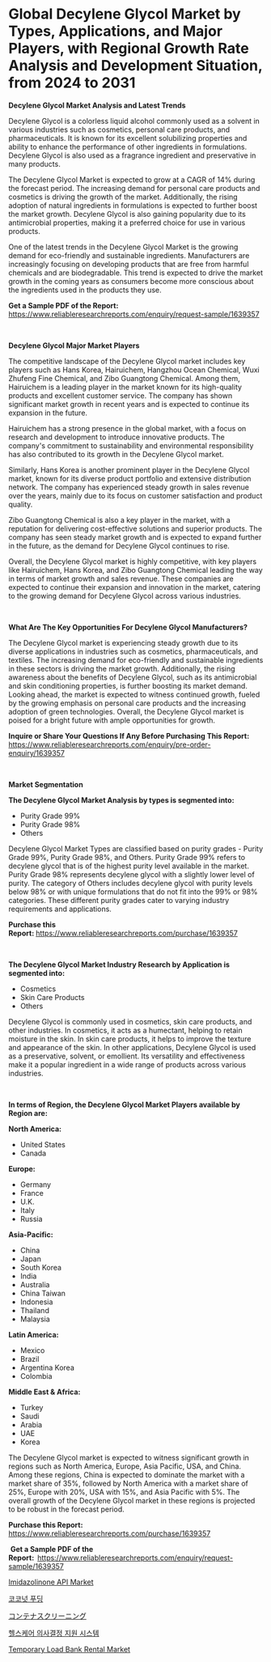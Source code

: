 <p><h1>Global Decylene Glycol Market by Types, Applications, and Major Players, with Regional Growth Rate Analysis and Development Situation, from 2024 to 2031</h1></p><p><strong>Decylene Glycol Market Analysis and Latest Trends</strong></p>
<p><p>Decylene Glycol is a colorless liquid alcohol commonly used as a solvent in various industries such as cosmetics, personal care products, and pharmaceuticals. It is known for its excellent solubilizing properties and ability to enhance the performance of other ingredients in formulations. Decylene Glycol is also used as a fragrance ingredient and preservative in many products.</p><p>The Decylene Glycol Market is expected to grow at a CAGR of 14% during the forecast period. The increasing demand for personal care products and cosmetics is driving the growth of the market. Additionally, the rising adoption of natural ingredients in formulations is expected to further boost the market growth. Decylene Glycol is also gaining popularity due to its antimicrobial properties, making it a preferred choice for use in various products.</p><p>One of the latest trends in the Decylene Glycol Market is the growing demand for eco-friendly and sustainable ingredients. Manufacturers are increasingly focusing on developing products that are free from harmful chemicals and are biodegradable. This trend is expected to drive the market growth in the coming years as consumers become more conscious about the ingredients used in the products they use.</p></p>
<p><strong>Get a Sample PDF of the Report:&nbsp;</strong> <a href="https://www.reliableresearchreports.com/enquiry/request-sample/1639357">https://www.reliableresearchreports.com/enquiry/request-sample/1639357</a></p>
<p>&nbsp;</p>
<p><strong>Decylene Glycol Major Market Players</strong></p>
<p><p>The competitive landscape of the Decylene Glycol market includes key players such as Hans Korea, Hairuichem, Hangzhou Ocean Chemical, Wuxi Zhufeng Fine Chemical, and Zibo Guangtong Chemical. Among them, Hairuichem is a leading player in the market known for its high-quality products and excellent customer service. The company has shown significant market growth in recent years and is expected to continue its expansion in the future.</p><p>Hairuichem has a strong presence in the global market, with a focus on research and development to introduce innovative products. The company's commitment to sustainability and environmental responsibility has also contributed to its growth in the Decylene Glycol market.</p><p>Similarly, Hans Korea is another prominent player in the Decylene Glycol market, known for its diverse product portfolio and extensive distribution network. The company has experienced steady growth in sales revenue over the years, mainly due to its focus on customer satisfaction and product quality.</p><p>Zibo Guangtong Chemical is also a key player in the market, with a reputation for delivering cost-effective solutions and superior products. The company has seen steady market growth and is expected to expand further in the future, as the demand for Decylene Glycol continues to rise.</p><p>Overall, the Decylene Glycol market is highly competitive, with key players like Hairuichem, Hans Korea, and Zibo Guangtong Chemical leading the way in terms of market growth and sales revenue. These companies are expected to continue their expansion and innovation in the market, catering to the growing demand for Decylene Glycol across various industries.</p></p>
<p>&nbsp;</p>
<p><strong>What Are The Key Opportunities For Decylene Glycol Manufacturers?</strong></p>
<p><p>The Decylene Glycol market is experiencing steady growth due to its diverse applications in industries such as cosmetics, pharmaceuticals, and textiles. The increasing demand for eco-friendly and sustainable ingredients in these sectors is driving the market growth. Additionally, the rising awareness about the benefits of Decylene Glycol, such as its antimicrobial and skin conditioning properties, is further boosting its market demand. Looking ahead, the market is expected to witness continued growth, fueled by the growing emphasis on personal care products and the increasing adoption of green technologies. Overall, the Decylene Glycol market is poised for a bright future with ample opportunities for growth.</p></p>
<p><strong>Inquire or Share Your Questions If Any Before Purchasing This Report:</strong> <a href="https://www.reliableresearchreports.com/enquiry/pre-order-enquiry/1639357">https://www.reliableresearchreports.com/enquiry/pre-order-enquiry/1639357</a></p>
<p>&nbsp;</p>
<p><strong>Market Segmentation</strong></p>
<p><strong>The Decylene Glycol Market Analysis by types is segmented into:</strong></p>
<p><ul><li>Purity Grade 99%</li><li>Purity Grade 98%</li><li>Others</li></ul></p>
<p><p>Decylene Glycol Market Types are classified based on purity grades - Purity Grade 99%, Purity Grade 98%, and Others. Purity Grade 99% refers to decylene glycol that is of the highest purity level available in the market. Purity Grade 98% represents decylene glycol with a slightly lower level of purity. The category of Others includes decylene glycol with purity levels below 98% or with unique formulations that do not fit into the 99% or 98% categories. These different purity grades cater to varying industry requirements and applications.</p></p>
<p><strong>Purchase this Report:&nbsp;</strong><a href="https://www.reliableresearchreports.com/purchase/1639357">https://www.reliableresearchreports.com/purchase/1639357</a></p>
<p>&nbsp;</p>
<p><strong>The Decylene Glycol Market Industry Research by Application is segmented into:</strong></p>
<p><ul><li>Cosmetics</li><li>Skin Care Products</li><li>Others</li></ul></p>
<p><p>Decylene Glycol is commonly used in cosmetics, skin care products, and other industries. In cosmetics, it acts as a humectant, helping to retain moisture in the skin. In skin care products, it helps to improve the texture and appearance of the skin. In other applications, Decylene Glycol is used as a preservative, solvent, or emollient. Its versatility and effectiveness make it a popular ingredient in a wide range of products across various industries.</p></p>
<p>&nbsp;</p>
<p><strong>In terms of Region, the Decylene Glycol Market Players available by Region are:</strong></p>
<p>
    <p> <strong> North America: </strong>
        <ul>
            <li>United States</li>
            <li>Canada</li>
        </ul>
        </p> 
    <p> <strong> Europe: </strong>
        <ul>
            <li>Germany</li>
            <li>France</li>
            <li>U.K.</li>
            <li>Italy</li>
            <li>Russia</li>
        </ul>
        </p> 
    <p> <strong> Asia-Pacific: </strong>
        <ul>
            <li>China</li>
            <li>Japan</li>
            <li>South Korea</li>
            <li>India</li>
            <li>Australia</li>
            <li>China Taiwan</li>
            <li>Indonesia</li>
            <li>Thailand</li>
            <li>Malaysia</li>
        </ul>
        </p> 
    <p> <strong> Latin America: </strong>
        <ul>
            <li>Mexico</li>
            <li>Brazil</li>
            <li>Argentina Korea</li>
            <li>Colombia</li>
        </ul>
        </p> 
    <p> <strong> Middle East & Africa: </strong>
        <ul>
            <li>Turkey</li>
            <li>Saudi</li>
            <li>Arabia</li>
            <li>UAE</li>
            <li>Korea</li>
        </ul>
    </p>
    </p>
<p><p>The Decylene Glycol market is expected to witness significant growth in regions such as North America, Europe, Asia Pacific, USA, and China. Among these regions, China is expected to dominate the market with a market share of 35%, followed by North America with a market share of 25%, Europe with 20%, USA with 15%, and Asia Pacific with 5%. The overall growth of the Decylene Glycol market in these regions is projected to be robust in the forecast period.</p></p>
<p><strong>Purchase this Report: </strong><a href="https://www.reliableresearchreports.com/purchase/1639357">https://www.reliableresearchreports.com/purchase/1639357</a></p>
<p>&nbsp;<strong>Get a Sample PDF of the Report:&nbsp;&nbsp;</strong><a href="https://www.reliableresearchreports.com/enquiry/request-sample/1639357">https://www.reliableresearchreports.com/enquiry/request-sample/1639357</a></p>
<p><strong></strong></p>
<p><p><a href="https://issuu.com/reportprime-2/docs/imidazolinone-api-market-size-2030.pptx">Imidazolinone API Market</a></p><p><a href="https://medium.com/@lowellleke20231/%EC%BD%94%EC%BD%94%EB%84%9B-%ED%91%B8%EB%94%A9-%EC%8B%9C%EC%9E%A5-%EC%A2%85%EB%A5%98-%EC%9D%91%EC%9A%A9-%EB%B0%8F-%EC%A7%80%EB%A6%AC%EC%97%90-%EB%8C%80%ED%95%9C-%ED%8F%AC%EA%B4%84%EC%A0%81%EC%9D%B8-%ED%8F%89%EA%B0%80-301467e92041">코코넛 푸딩</a></p><p><a href="https://medium.com/@ryleebauch2023/%E3%82%B3%E3%83%B3%E3%83%86%E3%83%8A%E3%82%B9%E3%82%AF%E3%83%AA%E3%83%BC%E3%83%8B%E3%83%B3%E3%82%B0%E5%B8%82%E5%A0%B4-%E7%AB%B6%E4%BA%89%E5%88%86%E6%9E%90-%E5%B8%82%E5%A0%B4%E5%8B%95%E5%90%91-2031%E5%B9%B4%E3%81%BE%E3%81%A7%E3%81%AE%E4%BA%88%E6%B8%AC-bc01714fd3f5">コンテナスクリーニング</a></p><p><a href="https://github.com/bvubpqd5241630/Market-Research-Report-List-1/blob/main/8679745193372.md">헬스케어 의사결정 지원 시스템</a></p><p><a href="https://issuu.com/reportprime-2/docs/temporary-load-bank-rental-market-size-2030.pptx">Temporary Load Bank Rental Market</a></p></p>